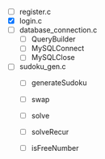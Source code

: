 - [ ] register.c
- [x] login.c
- [ ] database_connection.c
  - [ ] QueryBuilder
  - [ ] MySQLConnect
  - [ ] MySQLClose 
- [ ] sudoku_gen.c
  - [ ] generateSudoku
  - [ ] swap
  - [ ] solve
  - [ ] solveRecur
  - [ ] isFreeNumber
  
